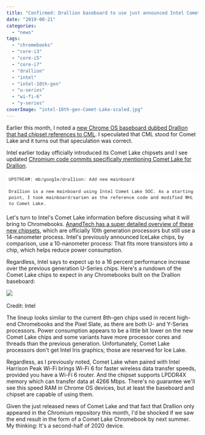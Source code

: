```yaml
---
title: "Confirmed: Drallion baseboard to use just announced Intel Comet Lake for Chromebooks"
date: "2019-08-21"
categories: 
  - "news"
tags: 
  - "chromebooks"
  - "core-i3"
  - "core-i5"
  - "core-i7"
  - "drallion"
  - "intel"
  - "intel-10th-gen"
  - "u-series"
  - "wi-fi-6"
  - "y-series"
coverImage: "intel-10th-gen-Comet-Lake-scaled.jpg"
---
```


Earlier this month, I noted a [new Chrome OS baseboard dubbed Drallion that had chipset references to CML](https://www.aboutchromebooks.com/news/new-drallion-chromebook-boards-appear-with-wi-fi-6-and-intel-comet-lake-references/). I speculated that CML stood for Comet Lake and it turns out that speculation was correct.

Intel earlier today officially introduced its Comet Lake chipsets and I see updated [Chromium code commits specifically mentioning Comet Lake for Drallion](https://chromium-review.googlesource.com/c/chromiumos/third_party/coreboot/+/1739992).

![](images/Drallion-baseboard-Intel-Comet-Lake-1024x180.png)

Let's turn to Intel's Comet Lake information before discussing what it will bring to Chromebooks. [AnandTech has a super detailed overview of these new chipsets](https://www.anandtech.com/show/14782/intel-launches-comet-lakeu-and-comet-lakey-10th-gen-core-for-low-power-laptops), which are officially 10th generation processors but still use a 14-nanometer process. Intel's previously announced IceLake chips, by comparison, use a 10-nanometer process: That fits more transistors into a chip, which helps reduce power consumption.

Regardless, Intel says to expect up to a 16 percent performance increase over the previous generation U-Series chips. Here's a rundown of the Comet Lake chips to expect in any Chromebooks built on the Drallion baseboard:

![](https://i2.wp.com/www.aboutchromebooks.com/wp-content/uploads/2019/08/comet-lake-lineup.png?fit=800%2C415&ssl=1)

Credit: Intel

The lineup looks similar to the current 8th-gen chips used in recent high-end Chromebooks and the Pixel Slate, as there are both U- and Y-Series processors. Power consumption appears to be a little bit lower on the new Comet Lake chips and some variants have more processor cores and threads than the previous generation. Unfortunately, Comet Lake processors don't get Intel Iris graphics; those are reserved for Ice Lake.

Regardless, as I previously noted, Comet Lake when paired with Intel Harrison Peak Wi-Fi brings Wi-Fi 6 for faster wireless data transfer speeds, provided you have a Wi-Fi 6 router. And the chipset supports LPDDR4X memory which can transfer data at 4266 Mbps. There's no guarantee we'll see this speed RAM in Chrome OS devices, but at least the baseboard and chipset are capable of using them.

Given the just released news of Comet Lake and that fact that Drallion only appeared in the Chromium repository this month, I'd be shocked if we saw the end result in the form of a Comet Lake Chromebook by next summer. My thinking: It's a second-half of 2020 device.
